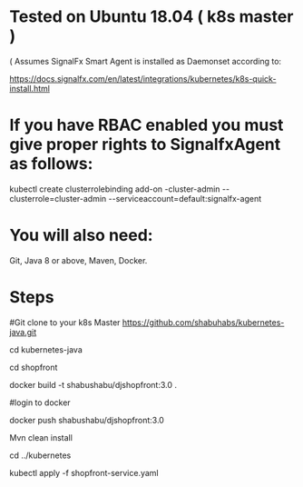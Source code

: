 # Tested on Ubuntu 18.04 ( k8s master )

( Assumes SignalFx Smart Agent is installed as Daemonset according to: 

https://docs.signalfx.com/en/latest/integrations/kubernetes/k8s-quick-install.html

# If you have RBAC enabled you must give proper rights to SignalfxAgent as follows:

kubectl create clusterrolebinding add-on
-cluster-admin --clusterrole=cluster-admin --serviceaccount=default:signalfx-agent 

# You will also need:
Git, Java 8 or above, Maven, Docker.

# Steps

#Git clone to your k8s Master 
 https://github.com/shabuhabs/kubernetes-java.git
	
cd kubernetes-java

cd shopfront

docker build -t shabushabu/djshopfront:3.0 .

#login to docker

docker push shabushabu/djshopfront:3.0

Mvn clean install

cd ../kubernetes

kubectl apply -f shopfront-service.yaml
